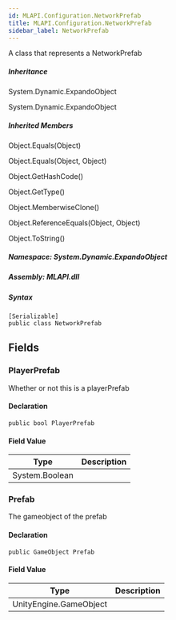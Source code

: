 ```yaml
---  
id: MLAPI.Configuration.NetworkPrefab
title: MLAPI.Configuration.NetworkPrefab
sidebar_label: NetworkPrefab
---
```


<div class="markdown level0 summary">

A class that represents a NetworkPrefab

</div>

<div class="markdown level0 conceptual">

</div>

<div class="inheritance">

##### Inheritance

<div class="level0">

System.Dynamic.ExpandoObject

</div>

<div class="level1">

System.Dynamic.ExpandoObject

</div>

</div>

<div class="inheritedMembers">

##### Inherited Members

<div>

Object.Equals(Object)

</div>

<div>

Object.Equals(Object, Object)

</div>

<div>

Object.GetHashCode()

</div>

<div>

Object.GetType()

</div>

<div>

Object.MemberwiseClone()

</div>

<div>

Object.ReferenceEquals(Object, Object)

</div>

<div>

Object.ToString()

</div>

</div>

##### **Namespace**: System.Dynamic.ExpandoObject

##### **Assembly**: MLAPI.dll

##### Syntax

    [Serializable]
    public class NetworkPrefab

## Fields

### PlayerPrefab

<div class="markdown level1 summary">

Whether or not this is a playerPrefab

</div>

<div class="markdown level1 conceptual">

</div>

#### Declaration

    public bool PlayerPrefab

#### Field Value

| Type           | Description |
|----------------|-------------|
| System.Boolean |             |

### Prefab

<div class="markdown level1 summary">

The gameobject of the prefab

</div>

<div class="markdown level1 conceptual">

</div>

#### Declaration

    public GameObject Prefab

#### Field Value

| Type                   | Description |
|------------------------|-------------|
| UnityEngine.GameObject |             |
